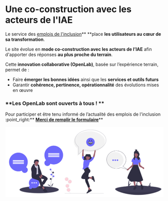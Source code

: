 # Une co-construction avec les acteurs de l'IAE

Le service des [emplois de l'inclusion](https://emplois.inclusion.beta.gouv.fr)** **place **les utilisateurs au cœur de sa transformation**.&#x20;

Le site évolue en **mode co-construction avec les acteurs de l’IAE** afin d'apporter des réponses **au plus proche du terrain**.

Cette **innovation collaborative (OpenLab)**, basée sur l’expérience terrain, permet de :

* Faire **émerger les bonnes idées** ainsi que les **services et outils futurs**
* Garantir **cohérence, pertinence, opérationnalité** des évolutions mises en œuvre

### **Les OpenLab sont ouverts à tous ! **

Pour participer et être tenu informé de l’actualité des emplois de l'inclusion :point\_right:** **[**Merci de remplir le formulaire**](https://docs.google.com/forms/d/e/1FAIpQLSebmbvb4RGJOKy-ou5zR2eHWwFOiUlSJtCv\_avrpp97HI4RGQ/viewform?ts=5da5a580)****

![](<../.gitbook/assets/Capture d’écran 2020-06-22 à 12.58.44.png>)

